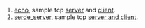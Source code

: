 1. [echo](./echo/readmd.md), sample tcp [server](./echo/server.rs) and [client](./echo/client.rs).
2. [serde_server](./serde_server/readme.md), sample tcp [server and client](./serde_server/src/main.rs).